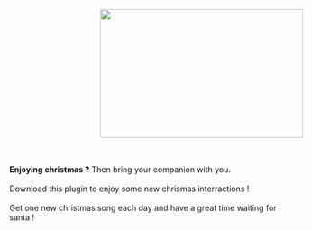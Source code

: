 <img style="margin-left: 32%" width="360px" height="228px" src="http://www.comment-contacter.fr/images/easyblog_articles/188/pere-noel.jpg"><br>
<br><br>
<div>
<b>Enjoying christmas ?</b> Then bring your companion with you.<br><br>
Download this plugin to enjoy some new chrismas interractions !<br><br>
Get one new christmas song each day and have a great time waiting for santa !
</div>

